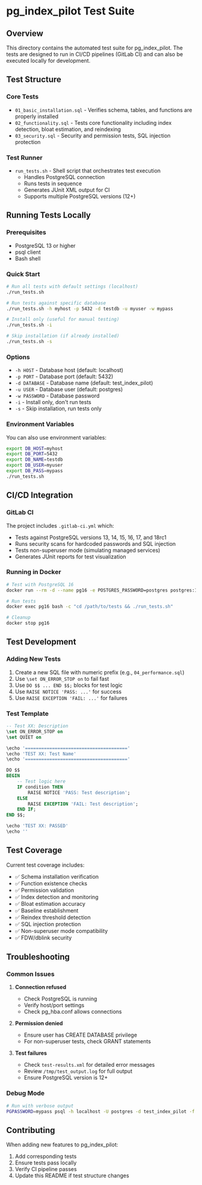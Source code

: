 # pg_index_pilot Test Suite

## Overview

This directory contains the automated test suite for pg_index_pilot. The tests are designed to run in CI/CD pipelines (GitLab CI) and can also be executed locally for development.

## Test Structure

### Core Tests
- `01_basic_installation.sql` - Verifies schema, tables, and functions are properly installed
- `02_functionality.sql` - Tests core functionality including index detection, bloat estimation, and reindexing
- `03_security.sql` - Security and permission tests, SQL injection protection

### Test Runner
- `run_tests.sh` - Shell script that orchestrates test execution
  - Handles PostgreSQL connection
  - Runs tests in sequence
  - Generates JUnit XML output for CI
  - Supports multiple PostgreSQL versions (12+)

## Running Tests Locally

### Prerequisites
- PostgreSQL 13 or higher
- psql client
- Bash shell

### Quick Start
```bash
# Run all tests with default settings (localhost)
./run_tests.sh

# Run tests against specific database
./run_tests.sh -h myhost -p 5432 -d testdb -u myuser -w mypass

# Install only (useful for manual testing)
./run_tests.sh -i

# Skip installation (if already installed)
./run_tests.sh -s
```

### Options
- `-h HOST` - Database host (default: localhost)
- `-p PORT` - Database port (default: 5432)
- `-d DATABASE` - Database name (default: test_index_pilot)
- `-u USER` - Database user (default: postgres)
- `-w PASSWORD` - Database password
- `-i` - Install only, don't run tests
- `-s` - Skip installation, run tests only

### Environment Variables
You can also use environment variables:
```bash
export DB_HOST=myhost
export DB_PORT=5432
export DB_NAME=testdb
export DB_USER=myuser
export DB_PASS=mypass
./run_tests.sh
```

## CI/CD Integration

### GitLab CI
The project includes `.gitlab-ci.yml` which:
- Tests against PostgreSQL versions 13, 14, 15, 16, 17, and 18rc1
- Runs security scans for hardcoded passwords and SQL injection
- Tests non-superuser mode (simulating managed services)
- Generates JUnit reports for test visualization

### Running in Docker
```bash
# Test with PostgreSQL 16
docker run --rm -d --name pg16 -e POSTGRES_PASSWORD=postgres postgres:16-alpine

# Run tests
docker exec pg16 bash -c "cd /path/to/tests && ./run_tests.sh"

# Cleanup
docker stop pg16
```

## Test Development

### Adding New Tests
1. Create a new SQL file with numeric prefix (e.g., `04_performance.sql`)
2. Use `\set ON_ERROR_STOP on` to fail fast
3. Use `DO $$ ... END $$;` blocks for test logic
4. Use `RAISE NOTICE 'PASS: ...'` for success
5. Use `RAISE EXCEPTION 'FAIL: ...'` for failures

### Test Template
```sql
-- Test XX: Description
\set ON_ERROR_STOP on
\set QUIET on

\echo '======================================'
\echo 'TEST XX: Test Name'
\echo '======================================'

DO $$
BEGIN
    -- Test logic here
    IF condition THEN
        RAISE NOTICE 'PASS: Test description';
    ELSE
        RAISE EXCEPTION 'FAIL: Test description';
    END IF;
END $$;

\echo 'TEST XX: PASSED'
\echo ''
```

## Test Coverage

Current test coverage includes:
- ✅ Schema installation verification
- ✅ Function existence checks
- ✅ Permission validation
- ✅ Index detection and monitoring
- ✅ Bloat estimation accuracy
- ✅ Baseline establishment
- ✅ Reindex threshold detection
- ✅ SQL injection protection
- ✅ Non-superuser mode compatibility
- ✅ FDW/dblink security

## Troubleshooting

### Common Issues

1. **Connection refused**
   - Check PostgreSQL is running
   - Verify host/port settings
   - Check pg_hba.conf allows connections

2. **Permission denied**
   - Ensure user has CREATE DATABASE privilege
   - For non-superuser tests, check GRANT statements

3. **Test failures**
   - Check `test-results.xml` for detailed error messages
   - Review `/tmp/test_output.log` for full output
   - Ensure PostgreSQL version is 12+

### Debug Mode
```bash
# Run with verbose output
PGPASSWORD=mypass psql -h localhost -U postgres -d test_index_pilot -f 01_basic_installation.sql
```

## Contributing

When adding new features to pg_index_pilot:
1. Add corresponding tests
2. Ensure tests pass locally
3. Verify CI pipeline passes
4. Update this README if test structure changes